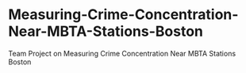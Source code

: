 # Measuring-Crime-Concentration-Near-MBTA-Stations-Boston
Team Project on Measuring Crime Concentration Near MBTA Stations Boston
